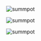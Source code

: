 <p align="center"> <img src="https://komarev.com/ghpvc/?username=summpot" alt="summpot" /> </p>

<p align="center"> <img src="https://github-readme-stats.vercel.app/api?username=summpot&theme=cobalt" alt="summpot" /> </p>

<p align="center"> <img src="https://github-readme-stats.vercel.app/api/top-langs/?username=summpot&theme=cobalt" alt="summpot" /> </p>

<!--
**Summpot/summpot** is a ✨ _special_ ✨ repository because its `README.md` (this file) appears on your GitHub profile.

Here are some ideas to get you started:

- 🔭 I’m currently working on ...
- 🌱 I’m currently learning ...
- 👯 I’m looking to collaborate on ...
- 🤔 I’m looking for help with ...
- 💬 Ask me about ...
- 📫 How to reach me: ...
- 😄 Pronouns: ...
- ⚡ Fun fact: ...
-->

